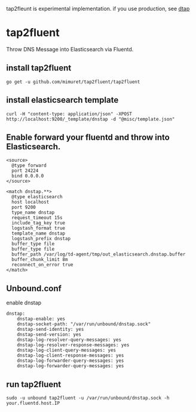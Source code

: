 tap2fleunt is experimental implementation.
if you use production, see [dtap](https://github.com/mimuret/dtap)


# tap2fluent
Throw DNS Message into Elasticsearch via Fluentd.

## install tap2fluent
```
go get -u github.com/mimuret/tap2fluent/tap2fluent
```

## install elasticsearch template
```
curl -H "content-type: application/json" -XPOST http://localhost:9200/_template/dnstap -d "@misc/template.json"
```

## Enable forward your fluentd and throw into Elasticsearch.
```
<source>
  @type forward
  port 24224
  bind 0.0.0.0
</source>

<match dnstap.**>
  @type elasticsearch
  host localhost
  port 9200
  type_name dnstap
  request_timeout 15s
  include_tag_key true
  logstash_format true
  template_name dnstap
  logstash_prefix dnstap
  buffer_type file
  buffer_type file
  buffer_path /var/log/td-agent/tmp/out_elasticsearch.dnstap.buffer
  buffer_chunk_limit 8m
  reconnect_on_error true
</match>
```

## Unbound.conf
enable dnstap
```
dnstap:
	dnstap-enable: yes
	dnstap-socket-path: "/var/run/unbound/dnstap.sock"
	dnstap-send-identity: yes
	dnstap-send-version: yes
	dnstap-log-resolver-query-messages: yes
	dnstap-log-resolver-response-messages: yes
	dnstap-log-client-query-messages: yes
	dnstap-log-client-response-messages: yes
	dnstap-log-forwarder-query-messages: yes
	dnstap-log-forwarder-query-messages: yes
```

## run tap2fluent
```
sudo -u unbound tap2fluent -u /var/run/unbound/dnstap.sock -h your.fluentd.host.IP
```

